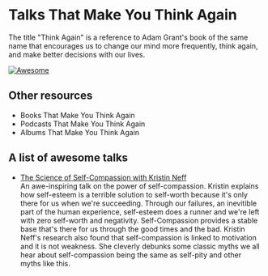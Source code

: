 # Talks That Make You Think Again

The title "Think Again" is a reference to Adam Grant's book of the same name that encourages us to change our mind more frequently, think again, and make better decisions with our lives.

[![Awesome](https://awesome.re/badge.svg)](https://awesome.re)


## Other resources
* Books That Make You Think Again
* Podcasts That Make You Think Again
* Albums That Make You Think Again


## A list of awesome talks

* [The Science of Self-Compassion with Kristin Neff](https://www.youtube.com/watch?v=y0gtnOXAp-U) \
An awe-inspiring talk on the power of self-compassion. Kristin explains how self-esteem is a terrible solution to self-worth because it's only there for us when we're succeeding. Through our failures, an inevitible part of the human experience, self-esteem does a runner and we're left with zero self-worth and negativity. Self-Compassion provides a stable base that's there for us through the good times and the bad. Kristin Neff's research also found that self-compassion is linked to motivation and it is not weakness. She cleverly debunks some classic myths we all hear about self-compassion being the same as self-pity and other myths like this.
